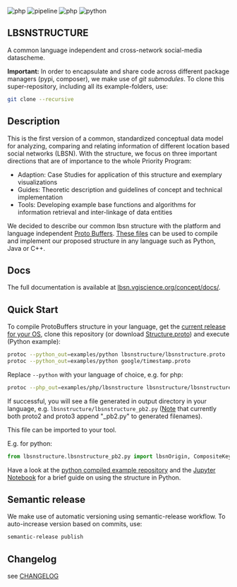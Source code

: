 ![php](https://lbsn.vgiscience.org/concept/version.svg) ![pipeline](https://lbsn.vgiscience.org/concept/pipeline.svg) ![php](https://lbsn.vgiscience.org/concept/php-version.svg) ![python](https://lbsn.vgiscience.org/concept/python-version.svg)

## LBSNSTRUCTURE

A common language independent and cross-network social-media datascheme.

**Important:** In order to encapsulate and share code across different package managers (pypi, composer), we make use of _git_ _submodules_. To clone this super-repository, including all its example-folders, use:

```bash
git clone --recursive
```

## Description

This is the first version of a common, standardized conceptual data model for analyzing, comparing and relating information of different location based social networks (LBSN). With the structure, we focus on three important directions that are of importance to the whole Priority Program:

- Adaption: Case Studies for application of this structure and exemplary visualizations
- Guides: Theoretic description and guidelines of concept and technical implementation
- Tools: Developing example base functions and algorithms for information retrieval and inter-linkage of data entities

We decided to describe our common lbsn structure with the platform and language independent [Proto Buffers](https://developers.google.com/protocol-buffers/). [These files](https://gitlab.vgiscience.de/lbsn/concept) can be used to compile and implement our proposed structure in any language such as Python, Java or C++.

## Docs

The full documentation is available at [lbsn.vgiscience.org/concept/docs/](https://lbsn.vgiscience.org/concept/docs/).

## Quick Start

To compile ProtoBuffers structure in your language, get the [current release for your OS](https://developers.google.com/protocol-buffers/docs/downloads), clone this repository (or download [Structure.proto](lbsnstructure/Structure.proto)) and execute (Python example):

```bash
protoc --python_out=examples/python lbsnstructure/lbsnstructure.proto
protoc --python_out=examples/python google/timestamp.proto
```

Replace `--python` with your language of choice, e.g. for php:  

```bash
protoc --php_out=examples/php/lbsnstructure lbsnstructure/lbsnstructure.proto
```

If successful, you will see a file generated in output directory in your language, e.g. `lbsnstructure/lbsnstructure_pb2.py` ([Note](https://developers.google.com/protocol-buffers/docs/reference/python-generated) that currently both proto2 and proto3 append "_pb2.py" to generated filenames). 

This file can be imported to your tool.

E.g. for python:

```python
from lbsnstructure.lbsnstructure_pb2.py import lbsnOrigin, CompositeKey, lbsnCountry
```

Have a look at the [python compiled example repository](https://gitlab.vgiscience.de/lbsn/lbsnstructure-python) and the [Jupyter Notebook](https://gitlab.vgiscience.de/lbsn/lbsnstructure-python/blob/master/StructureTest.ipynb) for a brief guide on using the structure in Python.

## Semantic release

We make use of automatic versioning using semantic-release workflow.
To auto-increase version based on commits, use:

```bash
semantic-release publish
```

## Changelog

see [CHANGELOG](CHANGELOG)